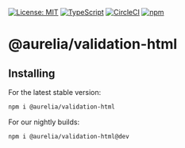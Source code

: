 [![License: MIT](https://img.shields.io/badge/License-MIT-yellow.svg)](https://opensource.org/licenses/MIT)
[![TypeScript](https://img.shields.io/badge/%3C%2F%3E-TypeScript-%230074c1.svg)](http://www.typescriptlang.org/)
[![CircleCI](https://circleci.com/gh/aurelia/aurelia.svg?style=shield)](https://circleci.com/gh/aurelia/aurelia)
[![npm](https://img.shields.io/npm/v/@aurelia/validation-html.svg?maxAge=3600)](https://www.npmjs.com/package/@aurelia/validation-html)
# @aurelia/validation-html

## Installing

For the latest stable version:

```bash
npm i @aurelia/validation-html
```

For our nightly builds:

```bash
npm i @aurelia/validation-html@dev
```
